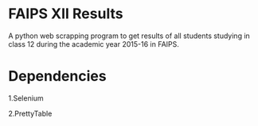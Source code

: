 # FAIPS XII Results

A python web scrapping program to get results of all students studying in class 12 during the academic year 2015-16 in FAIPS.

# Dependencies

1.Selenium

2.PrettyTable
